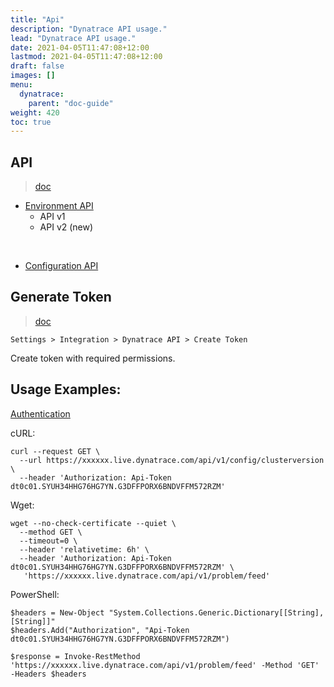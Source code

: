 ```yaml
---
title: "Api"
description: "Dynatrace API usage."
lead: "Dynatrace API usage."
date: 2021-04-05T11:47:08+12:00
lastmod: 2021-04-05T11:47:08+12:00
draft: false
images: []
menu: 
  dynatrace:
    parent: "doc-guide"
weight: 420
toc: true
---
```


## API

> [doc](https://www.dynatrace.com/support/help/shortlink/section-api)

- [Environment API](https://www.dynatrace.com/support/help/shortlink/env-api)
    - API v1
    - API v2 (new)

<br/>

- [Configuration API](https://www.dynatrace.com/support/help/shortlink/config-api)


## Generate Token

> [doc](https://www.dynatrace.com/support/help/shortlink/api-authentication#generate-a-token)

    Settings > Integration > Dynatrace API > Create Token

Create token with required permissions.



## Usage Examples:

[Authentication](https://www.dynatrace.com/support/help/shortlink/api-authentication)

cURL:

```
curl --request GET \
  --url https://xxxxxx.live.dynatrace.com/api/v1/config/clusterversion \
  --header 'Authorization: Api-Token dt0c01.SYUH34HHG76HG7YN.G3DFFPORX6BNDVFFM572RZM'
```

Wget:

```
wget --no-check-certificate --quiet \
  --method GET \
  --timeout=0 \
  --header 'relativetime: 6h' \
  --header 'Authorization: Api-Token dt0c01.SYUH34HHG76HG7YN.G3DFFPORX6BNDVFFM572RZM' \
   'https://xxxxxx.live.dynatrace.com/api/v1/problem/feed'

```

PowerShell:

```
$headers = New-Object "System.Collections.Generic.Dictionary[[String],[String]]"
$headers.Add("Authorization", "Api-Token dt0c01.SYUH34HHG76HG7YN.G3DFFPORX6BNDVFFM572RZM")

$response = Invoke-RestMethod 'https://xxxxxx.live.dynatrace.com/api/v1/problem/feed' -Method 'GET' -Headers $headers
```



